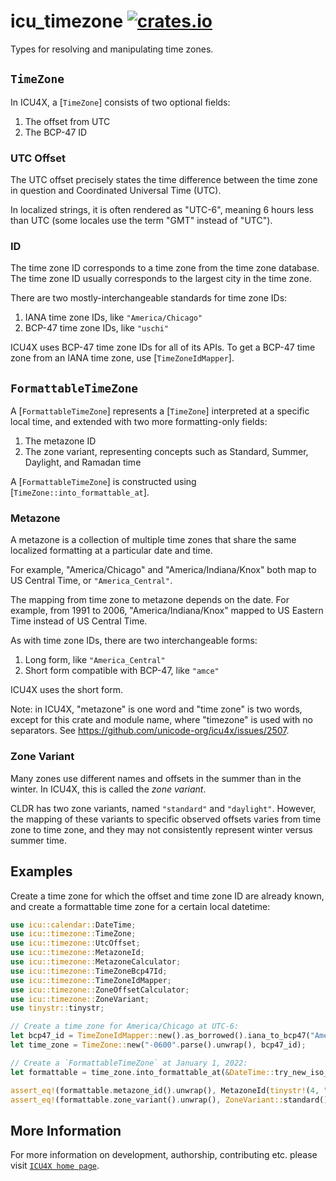# icu_timezone [![crates.io](https://img.shields.io/crates/v/icu_timezone)](https://crates.io/crates/icu_timezone)

<!-- cargo-rdme start -->

Types for resolving and manipulating time zones.

## `TimeZone`

In ICU4X, a [`TimeZone`] consists of two optional fields:

1. The offset from UTC
2. The BCP-47 ID

### UTC Offset

The UTC offset precisely states the time difference between the time zone in question and
Coordinated Universal Time (UTC).

In localized strings, it is often rendered as "UTC-6", meaning 6 hours less than UTC (some locales
use the term "GMT" instead of "UTC").

### ID

The time zone ID corresponds to a time zone from the time zone database. The time zone ID
usually corresponds to the largest city in the time zone.

There are two mostly-interchangeable standards for time zone IDs:

1. IANA time zone IDs, like `"America/Chicago"`
2. BCP-47 time zone IDs, like `"uschi"`

ICU4X uses BCP-47 time zone IDs for all of its APIs. To get a BCP-47 time zone from an
IANA time zone, use [`TimeZoneIdMapper`].

## `FormattableTimeZone`

A [`FormattableTimeZone`] represents a [`TimeZone`] interpreted at a specific local time, and
extended with two more formatting-only fields:

1. The metazone ID
2. The zone variant, representing concepts such as Standard, Summer, Daylight, and Ramadan time

A [`FormattableTimeZone`] is constructed using [`TimeZone::into_formattable_at`].

### Metazone

A metazone is a collection of multiple time zones that share the same localized formatting
at a particular date and time.

For example, "America/Chicago" and "America/Indiana/Knox" both map to US Central Time, or
`"America_Central"`.

The mapping from time zone to metazone depends on the date. For example, from 1991 to 2006,
"America/Indiana/Knox" mapped to US Eastern Time instead of US Central Time.

As with time zone IDs, there are two interchangeable forms:

1. Long form, like `"America_Central"`
2. Short form compatible with BCP-47, like `"amce"`

ICU4X uses the short form.

Note: in ICU4X, "metazone" is one word and "time zone" is two words, except for this crate
and module name, where "timezone" is used with no separators. See
<https://github.com/unicode-org/icu4x/issues/2507>.

### Zone Variant

Many zones use different names and offsets in the summer than in the winter. In ICU4X,
this is called the _zone variant_.

CLDR has two zone variants, named `"standard"` and `"daylight"`. However, the mapping of these
variants to specific observed offsets varies from time zone to time zone, and they may not
consistently represent winter versus summer time.

## Examples

Create a time zone for which the offset and time zone ID are already known, and create a
formattable time zone for a certain local datetime:

```rust
use icu::calendar::DateTime;
use icu::timezone::TimeZone;
use icu::timezone::UtcOffset;
use icu::timezone::MetazoneId;
use icu::timezone::MetazoneCalculator;
use icu::timezone::TimeZoneBcp47Id;
use icu::timezone::TimeZoneIdMapper;
use icu::timezone::ZoneOffsetCalculator;
use icu::timezone::ZoneVariant;
use tinystr::tinystr;

// Create a time zone for America/Chicago at UTC-6:
let bcp47_id = TimeZoneIdMapper::new().as_borrowed().iana_to_bcp47("America/Chicago").unwrap();
let time_zone = TimeZone::new("-0600".parse().unwrap(), bcp47_id);

// Create a `FormattableTimeZone` at January 1, 2022:
let formattable = time_zone.into_formattable_at(&DateTime::try_new_iso_datetime(2022, 1, 1, 0, 0, 0).unwrap());

assert_eq!(formattable.metazone_id().unwrap(), MetazoneId(tinystr!(4, "amce")));
assert_eq!(formattable.zone_variant().unwrap(), ZoneVariant::standard());
```

<!-- cargo-rdme end -->

## More Information

For more information on development, authorship, contributing etc. please visit [`ICU4X home page`](https://github.com/unicode-org/icu4x).

